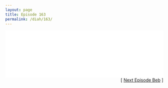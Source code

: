 ```yaml
---
layout: page
title: Episode 163
permalink: /diah/163/
---
```


<iframe allowfullscreen="true" frameborder="0" style="width:100%;" marginheight="0" marginwidth="0" mozallowfullscreen="true" scrolling="NO" src="//gdriveplayer.us/embed2.php?link=Q%252FttGlQYpdY5u9ibirTXBA8bcRDZ23JpoDtEKLdV3sTCflAU8SRsU47B2B55jCLBo1LhY2VTxCxynmFjUuzjiVQdZ9D%252FdPwVCdiatOlZmT9S0JWLPMOfTzjq6Ium4aPUi86NLSLC7PkUST%252FrpyeZLz2KPGpf4Gu20qtaXIJtNKXpQuxGuFUc1WJ3nOeXMDfgH6ekUwknY2M4Ey%252B4GMoBcO&amp;no_adult=yes" webkitallowfullscreen="true"></iframe>

<div align="right">[ <a href="/diah/164/">Next Episode Beb</a> ]</div>

